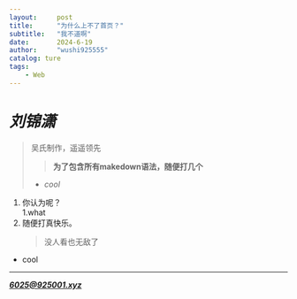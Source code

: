 ```yaml
---
layout:     post
title:      "为什么上不了首页？"
subtitle:   "我不道啊"
date:       2024-6-19
author:     "wushi925555"
catalog: ture
tags:
    - Web
---
```


# ***刘锦潇***
> 吴氏制作，遥遥领先
> 
>>**为了包含所有makedown语法，随便打几个**
> - *cool*  

1. 你认为呢？  
    1.what
2. 随便打真快乐。  
    >没人看也无敌了  

* cool  
***
***<6025@925001.xyz>***
